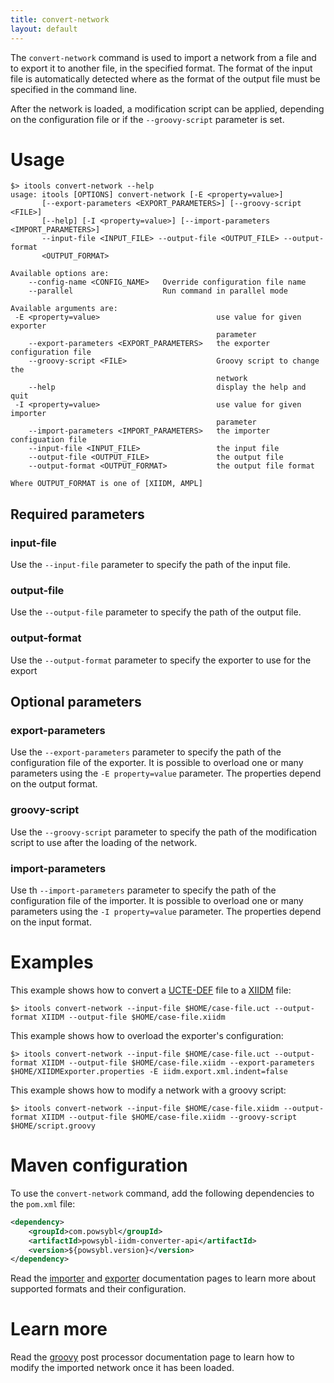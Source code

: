 ```yaml
---
title: convert-network
layout: default
---
```


The `convert-network` command is used to import a network from a file and to export it to another file, in the specified
format. The format of the input file is automatically detected where as the format of the output file must be specified
in the command line.

After the network is loaded, a modification script can be applied, depending on the configuration file or if the
`--groovy-script` parameter is set.

# Usage
```shell
$> itools convert-network --help
usage: itools [OPTIONS] convert-network [-E <property=value>]
       [--export-parameters <EXPORT_PARAMETERS>] [--groovy-script <FILE>]
       [--help] [-I <property=value>] [--import-parameters <IMPORT_PARAMETERS>]
       --input-file <INPUT_FILE> --output-file <OUTPUT_FILE> --output-format
       <OUTPUT_FORMAT>

Available options are:
    --config-name <CONFIG_NAME>   Override configuration file name
    --parallel                    Run command in parallel mode

Available arguments are:
 -E <property=value>                          use value for given exporter
                                              parameter
    --export-parameters <EXPORT_PARAMETERS>   the exporter configuration file
    --groovy-script <FILE>                    Groovy script to change the
                                              network
    --help                                    display the help and quit
 -I <property=value>                          use value for given importer
                                              parameter
    --import-parameters <IMPORT_PARAMETERS>   the importer configuation file
    --input-file <INPUT_FILE>                 the input file
    --output-file <OUTPUT_FILE>               the output file
    --output-format <OUTPUT_FORMAT>           the output file format

Where OUTPUT_FORMAT is one of [XIIDM, AMPL]
```

## Required parameters

### input-file
Use the `--input-file` parameter to specify the path of the input file. 

### output-file
Use the `--output-file` parameter to specify the path of the output file.

### output-format
Use the `--output-format` parameter to specify the exporter to use for the export 

## Optional parameters

### export-parameters
Use the `--export-parameters` parameter to specify the path of the configuration file of the exporter. It is possible to
overload one or many parameters using the `-E property=value` parameter. The properties depend on the output format.

### groovy-script
Use the `--groovy-script` parameter to specify the path of the modification script to use after the loading of the network.

### import-parameters
Use th `--import-parameters` parameter to specify the path of the configuration file of the importer. It is possible to
overload one or many parameters using the `-I property=value` parameter. The properties depend on the input format.

# Examples

This example shows how to convert a [UCTE-DEF](../iidm/importer/ucte.md) file to a [XIIDM]() file:
```shell
$> itools convert-network --input-file $HOME/case-file.uct --output-format XIIDM --output-file $HOME/case-file.xiidm
```

This example shows how to overload the exporter's configuration:
```shell
$> itools convert-network --input-file $HOME/case-file.uct --output-format XIIDM --output-file $HOME/case-file.xiidm --export-parameters $HOME/XIIDMExporter.properties -E iidm.export.xml.indent=false
```

This example shows how to modify a network with a groovy script:
```shell
$> itools convert-network --input-file $HOME/case-file.xiidm --output-format XIIDM --output-file $HOME/case-file.xiidm --groovy-script $HOME/script.groovy
```

# Maven configuration
To use the `convert-network` command, add the following dependencies to the `pom.xml` file:
```xml
<dependency>
    <groupId>com.powsybl</groupId>
    <artifactId>powsybl-iidm-converter-api</artifactId>
    <version>${powsybl.version}</version>
</dependency>
```

Read the [importer](../iidm/importer/index.md) and [exporter](../iidm/exporter/index.md) documentation pages to learn
more about supported formats and their configuration.

# Learn more
Read the [groovy](../iidm/importer/post-processor/GroovyScriptPostProcessor.md)  post processor documentation page to 
learn how to modify the imported network once it has been loaded.
